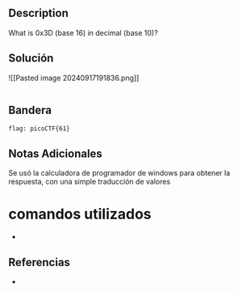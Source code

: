 ## Description

What is 0x3D (base 16) in decimal (base 10)?
## Solución
![[Pasted image 20240917191836.png]]
```shell

```
## Bandera
```shell
flag: picoCTF{61}
```
## Notas Adicionales
 Se usó la calculadora de programador de windows para obtener la respuesta, con una simple traducción de valores
# comandos utilizados
-  

## Referencias
- 